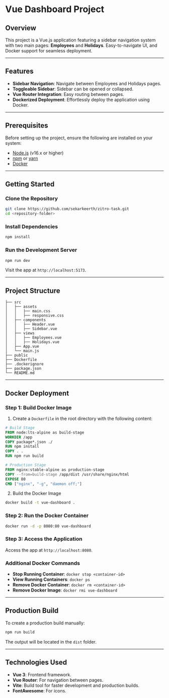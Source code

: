 # Vue Dashboard Project

## Overview
This project is a Vue.js application featuring a sidebar navigation system with two main pages: **Employees** and **Holidays**. Easy-to-navigate UI, and Docker support for seamless deployment.

---

## Features
- **Sidebar Navigation**: Navigate between Employees and Holidays pages.
- **Toggleable Sidebar**: Sidebar can be opened or collapsed.
- **Vue Router Integration**: Easy routing between pages.
- **Dockerized Deployment**: Effortlessly deploy the application using Docker.

---

## Prerequisites
Before setting up the project, ensure the following are installed on your system:
- [Node.js](https://nodejs.org/) (v16.x or higher)
- [npm](https://www.npmjs.com/) or [yarn](https://yarnpkg.com/)
- [Docker](https://www.docker.com/)

---

## Getting Started

### Clone the Repository
```bash
git clone https://github.com/sekarkeerth/zitro-task.git
cd <repository-folder>
```

### Install Dependencies
```bash
npm install
```

### Run the Development Server
```bash
npm run dev
```

Visit the app at `http://localhost:5173`.

---

## Project Structure
```
├── src
│   ├── assets
│   │   ├── main.css
│   │   ├── responsive.css
│   ├── components
│   │   ├── Header.vue
│   │   ├── Sidebar.vue
│   ├── views
│   │   ├── Employees.vue
│   │   ├── Holidays.vue
│   ├── App.vue
│   └── main.js
├── public
├── Dockerfile
├── .dockerignore
├── package.json
└── README.md
```

---

## Docker Deployment

### Step 1: Build Docker Image

1. Create a `Dockerfile` in the root directory with the following content:

```Dockerfile
# Build Stage
FROM node:lts-alpine as build-stage
WORKDIR /app
COPY package*.json ./
RUN npm install
COPY . .
RUN npm run build

# Production Stage
FROM nginx:stable-alpine as production-stage
COPY --from=build-stage /app/dist /usr/share/nginx/html
EXPOSE 80
CMD ["nginx", "-g", "daemon off;"]
```

2. Build the Docker Image
```bash
docker build -t vue-dashboard .
```

### Step 2: Run the Docker Container
```bash
docker run -d -p 8080:80 vue-dashboard
```
### Step 3: Access the Application
Access the app at `http://localhost:8080`.

### Additional Docker Commands
- **Stop Running Container**: `docker stop <container-id>`
- **View Running Containers**: `docker ps`
- **Remove Docker Container**: `docker rm <container-id>`
- **Remove Docker Image**: `docker rmi vue-dashboard`

---

## Production Build
To create a production build manually:
```bash
npm run build
```
The output will be located in the `dist` folder.

---

## Technologies Used
- **Vue 3**: Frontend framework.
- **Vue Router**: For navigation between pages.
- **Vite**: Build tool for faster development and production builds.
- **FontAwesome**: For icons.
